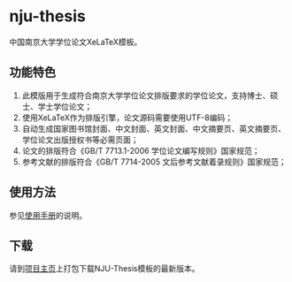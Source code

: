 nju-thesis
==========

中国南京大学学位论文XeLaTeX模板。

功能特色
---

1. 此模版用于生成符合南京大学学位论文排版要求的学位论文，支持博士、硕士、学士学位论文；
2. 使用XeLaTeX作为排版引擎，论文源码需要使用UTF-8编码；
3. 自动生成国家图书馆封面、中文封面、英文封面、中文摘要页、英文摘要页、学位论文出版授权书等必需页面；
4. 论文的排版符合《GB/T 7713.1-2006 学位论文编写规则》国家规范；
5. 参考文献的排版符合《GB/T 7714-2005 文后参考文献着录规则》国家规范；

使用方法
---

参见[使用手册](https://raw.github.com/Haixing-Hu/nju-thesis/master/manual/njuthesis-manual.pdf)的说明。

下载
---

请到[项目主页](http://haixing-hu.github.io/nju-thesis/)上打包下载NJU-Thesis模板的最新版本。


